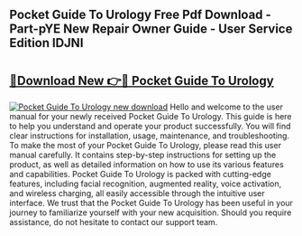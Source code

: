 ## Pocket Guide To Urology Free Pdf Download - Part-pYE New Repair Owner Guide - User Service Edition lDJNI

# <h2><a href="http://bc70435.oget.top/?id=Pocket+Guide+To+Urology">🔗Download New 👉🔴 Pocket Guide To Urology</a></h2>

[![Pocket Guide To Urology new download](https://i.imgur.com/5g1atiW.png)](http://bc70435.oget.top/?id=Pocket+Guide+To+Urology)
Hello and welcome to the user manual for your newly received Pocket Guide To Urology. This guide is here to help you understand and operate your product successfully. You will find clear instructions for installation, usage, maintenance, and troubleshooting. To make the most of your Pocket Guide To Urology, please read this user manual carefully. It contains step-by-step instructions for setting up the product, as well as detailed information on how to use its various features and capabilities. Pocket Guide To Urology is packed with cutting-edge features, including facial recognition, augmented reality, voice activation, and wireless charging, all easily accessible through the intuitive user interface. We trust that the Pocket Guide To Urology has been useful in your journey to familiarize yourself with your new acquisition. Should you require assistance, do not hesitate to contact our support team.
